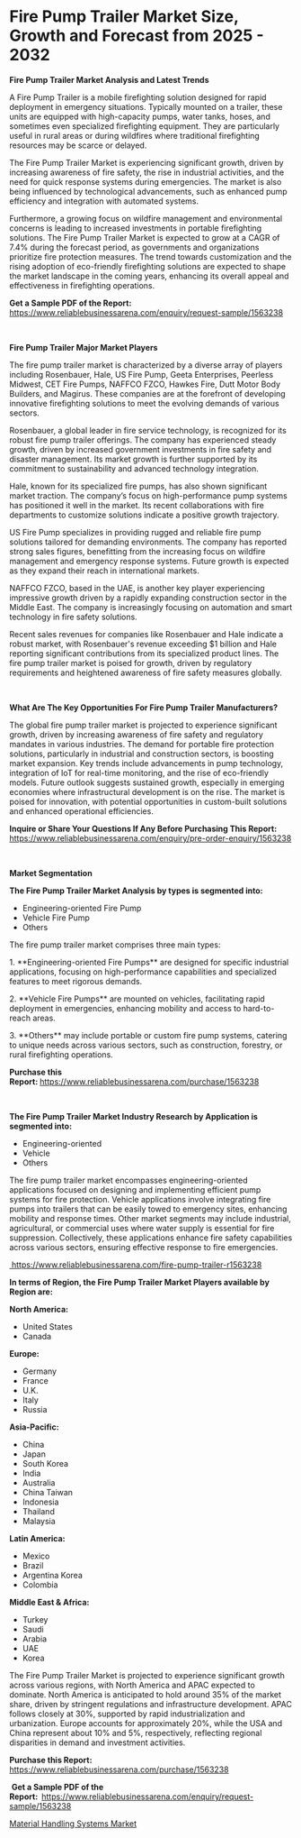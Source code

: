 <p><h1>Fire Pump Trailer Market Size, Growth and Forecast from 2025 - 2032</h1></p><p><strong>Fire Pump Trailer Market Analysis and Latest Trends</strong></p>
<p><p>A Fire Pump Trailer is a mobile firefighting solution designed for rapid deployment in emergency situations. Typically mounted on a trailer, these units are equipped with high-capacity pumps, water tanks, hoses, and sometimes even specialized firefighting equipment. They are particularly useful in rural areas or during wildfires where traditional firefighting resources may be scarce or delayed.</p><p>The Fire Pump Trailer Market is experiencing significant growth, driven by increasing awareness of fire safety, the rise in industrial activities, and the need for quick response systems during emergencies. The market is also being influenced by technological advancements, such as enhanced pump efficiency and integration with automated systems. </p><p>Furthermore, a growing focus on wildfire management and environmental concerns is leading to increased investments in portable firefighting solutions. The Fire Pump Trailer Market is expected to grow at a CAGR of 7.4% during the forecast period, as governments and organizations prioritize fire protection measures. The trend towards customization and the rising adoption of eco-friendly firefighting solutions are expected to shape the market landscape in the coming years, enhancing its overall appeal and effectiveness in firefighting operations.</p></p>
<p><strong>Get a Sample PDF of the Report:&nbsp;</strong> <a href="https://www.reliablebusinessarena.com/enquiry/request-sample/1563238?utm_campaign=2279&utm_medium=2&utm_source=Github&utm_content=ia&utm_term=22022025&utm_id=fire-pump-trailer">https://www.reliablebusinessarena.com/enquiry/request-sample/1563238</a></p>
<p>&nbsp;</p>
<p><strong>Fire Pump Trailer Major Market Players</strong></p>
<p><p>The fire pump trailer market is characterized by a diverse array of players including Rosenbauer, Hale, US Fire Pump, Geeta Enterprises, Peerless Midwest, CET Fire Pumps, NAFFCO FZCO, Hawkes Fire, Dutt Motor Body Builders, and Magirus. These companies are at the forefront of developing innovative firefighting solutions to meet the evolving demands of various sectors.</p><p>Rosenbauer, a global leader in fire service technology, is recognized for its robust fire pump trailer offerings. The company has experienced steady growth, driven by increased government investments in fire safety and disaster management. Its market growth is further supported by its commitment to sustainability and advanced technology integration.</p><p>Hale, known for its specialized fire pumps, has also shown significant market traction. The company’s focus on high-performance pump systems has positioned it well in the market. Its recent collaborations with fire departments to customize solutions indicate a positive growth trajectory.</p><p>US Fire Pump specializes in providing rugged and reliable fire pump solutions tailored for demanding environments. The company has reported strong sales figures, benefitting from the increasing focus on wildfire management and emergency response systems. Future growth is expected as they expand their reach in international markets.</p><p>NAFFCO FZCO, based in the UAE, is another key player experiencing impressive growth driven by a rapidly expanding construction sector in the Middle East. The company is increasingly focusing on automation and smart technology in fire safety solutions.</p><p>Recent sales revenues for companies like Rosenbauer and Hale indicate a robust market, with Rosenbauer's revenue exceeding $1 billion and Hale reporting significant contributions from its specialized product lines. The fire pump trailer market is poised for growth, driven by regulatory requirements and heightened awareness of fire safety measures globally.</p></p>
<p>&nbsp;</p>
<p><strong>What Are The Key Opportunities For Fire Pump Trailer Manufacturers?</strong></p>
<p><p>The global fire pump trailer market is projected to experience significant growth, driven by increasing awareness of fire safety and regulatory mandates in various industries. The demand for portable fire protection solutions, particularly in industrial and construction sectors, is boosting market expansion. Key trends include advancements in pump technology, integration of IoT for real-time monitoring, and the rise of eco-friendly models. Future outlook suggests sustained growth, especially in emerging economies where infrastructural development is on the rise. The market is poised for innovation, with potential opportunities in custom-built solutions and enhanced operational efficiencies.</p></p>
<p><strong>Inquire or Share Your Questions If Any Before Purchasing This Report:</strong> <a href="https://www.reliablebusinessarena.com/enquiry/pre-order-enquiry/1563238?utm_campaign=2279&utm_medium=2&utm_source=Github&utm_content=ia&utm_term=22022025&utm_id=fire-pump-trailer">https://www.reliablebusinessarena.com/enquiry/pre-order-enquiry/1563238</a></p>
<p>&nbsp;</p>
<p><strong>Market Segmentation</strong></p>
<p><strong>The Fire Pump Trailer Market Analysis by types is segmented into:</strong></p>
<p><ul><li>Engineering-oriented Fire Pump</li><li>Vehicle Fire Pump</li><li>Others</li></ul></p>
<p><p>The fire pump trailer market comprises three main types: </p><p>1. **Engineering-oriented Fire Pumps** are designed for specific industrial applications, focusing on high-performance capabilities and specialized features to meet rigorous demands. </p><p>2. **Vehicle Fire Pumps** are mounted on vehicles, facilitating rapid deployment in emergencies, enhancing mobility and access to hard-to-reach areas. </p><p>3. **Others** may include portable or custom fire pump systems, catering to unique needs across various sectors, such as construction, forestry, or rural firefighting operations.</p></p>
<p><strong>Purchase this Report:&nbsp;</strong><a href="https://www.reliablebusinessarena.com/purchase/1563238?utm_campaign=2279&utm_medium=2&utm_source=Github&utm_content=ia&utm_term=22022025&utm_id=fire-pump-trailer">https://www.reliablebusinessarena.com/purchase/1563238</a></p>
<p>&nbsp;</p>
<p><strong>The Fire Pump Trailer Market Industry Research by Application is segmented into:</strong></p>
<p><ul><li>Engineering-oriented</li><li>Vehicle</li><li>Others</li></ul></p>
<p><p>The fire pump trailer market encompasses engineering-oriented applications focused on designing and implementing efficient pump systems for fire protection. Vehicle applications involve integrating fire pumps into trailers that can be easily towed to emergency sites, enhancing mobility and response times. Other market segments may include industrial, agricultural, or commercial uses where water supply is essential for fire suppression. Collectively, these applications enhance fire safety capabilities across various sectors, ensuring effective response to fire emergencies.</p></p>
<p><a href="https://www.reliablebusinessarena.com/fire-pump-trailer-r1563238?utm_campaign=2279&utm_medium=2&utm_source=Github&utm_content=ia&utm_term=22022025&utm_id=fire-pump-trailer">&nbsp;https://www.reliablebusinessarena.com/fire-pump-trailer-r1563238</a></p>
<p><strong>In terms of Region, the Fire Pump Trailer Market Players available by Region are:</strong></p>
<p>
    <p> <strong> North America: </strong>
        <ul>
            <li>United States</li>
            <li>Canada</li>
        </ul>
        </p> 
    <p> <strong> Europe: </strong>
        <ul>
            <li>Germany</li>
            <li>France</li>
            <li>U.K.</li>
            <li>Italy</li>
            <li>Russia</li>
        </ul>
        </p> 
    <p> <strong> Asia-Pacific: </strong>
        <ul>
            <li>China</li>
            <li>Japan</li>
            <li>South Korea</li>
            <li>India</li>
            <li>Australia</li>
            <li>China Taiwan</li>
            <li>Indonesia</li>
            <li>Thailand</li>
            <li>Malaysia</li>
        </ul>
        </p> 
    <p> <strong> Latin America: </strong>
        <ul>
            <li>Mexico</li>
            <li>Brazil</li>
            <li>Argentina Korea</li>
            <li>Colombia</li>
        </ul>
        </p> 
    <p> <strong> Middle East & Africa: </strong>
        <ul>
            <li>Turkey</li>
            <li>Saudi</li>
            <li>Arabia</li>
            <li>UAE</li>
            <li>Korea</li>
        </ul>
    </p>
    </p>
<p><p>The Fire Pump Trailer Market is projected to experience significant growth across various regions, with North America and APAC expected to dominate. North America is anticipated to hold around 35% of the market share, driven by stringent regulations and infrastructure development. APAC follows closely at 30%, supported by rapid industrialization and urbanization. Europe accounts for approximately 20%, while the USA and China represent about 10% and 5%, respectively, reflecting regional disparities in demand and investment activities.</p></p>
<p><strong>Purchase this Report: </strong><a href="https://www.reliablebusinessarena.com/purchase/1563238?utm_campaign=2279&utm_medium=2&utm_source=Github&utm_content=ia&utm_term=22022025&utm_id=fire-pump-trailer">https://www.reliablebusinessarena.com/purchase/1563238</a></p>
<p>&nbsp;<strong>Get a Sample PDF of the Report:&nbsp;&nbsp;</strong><a href="https://www.reliablebusinessarena.com/enquiry/request-sample/1563238?utm_campaign=2279&utm_medium=2&utm_source=Github&utm_content=ia&utm_term=22022025&utm_id=fire-pump-trailer">https://www.reliablebusinessarena.com/enquiry/request-sample/1563238</a></p>
<p><strong></strong></p>
<p><p><a href="https://github.com/mayabungard8092/Market-Research-Report-List-1/blob/main/material-handling-systems-market.md?utm_campaign=2279&utm_medium=2&utm_source=Github&utm_content=ia&utm_term=22022025&utm_id=fire-pump-trailer">Material Handling Systems Market</a></p></p>